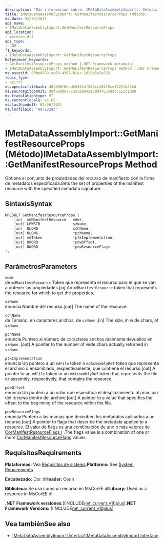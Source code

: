 ```yaml
---
description: 'Más información sobre: IMetaDataAssemblyImport:: Getmanifestresourceprops ((método)'
title: IMetaDataAssemblyImport::GetManifestResourceProps (Método)
ms.date: 03/30/2017
api_name:
- IMetaDataAssemblyImport.GetManifestResourceProps
api_location:
- mscoree.dll
api_type:
- COM
f1_keywords:
- IMetaDataAssemblyImport::GetManifestResourceProps
helpviewer_keywords:
- GetManifestResourceProps method [.NET Framework metadata]
- IMetaDataAssemblyImport::GetManifestResourceProps method [.NET Framework metadata]
ms.assetid: 00be4789-ac63-4397-b2ec-1629a5c5a585
topic_type:
- apiref
ms.openlocfilehash: d8f390f8eede5153df282cc30479ceff22fb552d
ms.sourcegitcommit: ddf7edb67715a5b9a45e3dd44536dabc153c1de0
ms.translationtype: MT
ms.contentlocale: es-ES
ms.lasthandoff: 02/06/2021
ms.locfileid: "99728293"
---
```

# <a name="imetadataassemblyimportgetmanifestresourceprops-method"></a><span data-ttu-id="8d3bb-103">IMetaDataAssemblyImport::GetManifestResourceProps (Método)</span><span class="sxs-lookup"><span data-stu-id="8d3bb-103">IMetaDataAssemblyImport::GetManifestResourceProps Method</span></span>

<span data-ttu-id="8d3bb-104">Obtiene el conjunto de propiedades del recurso de manifiesto con la firma de metadatos especificada.</span><span class="sxs-lookup"><span data-stu-id="8d3bb-104">Gets the set of properties of the manifest resource with the specified metadata signature.</span></span>  
  
## <a name="syntax"></a><span data-ttu-id="8d3bb-105">Sintaxis</span><span class="sxs-lookup"><span data-stu-id="8d3bb-105">Syntax</span></span>  
  
```cpp  
HRESULT GetManifestResourceProps (  
    [in]  mdManifestResource   mdmr,
    [out] LPWSTR               szName,
    [in]  ULONG                cchName,
    [out] ULONG                *pchName,
    [out] mdToken              *ptkImplementation,
    [out] DWORD                *pdwOffset,
    [out] DWORD                *pdwResourceFlags  
);  
```  
  
## <a name="parameters"></a><span data-ttu-id="8d3bb-106">Parámetros</span><span class="sxs-lookup"><span data-stu-id="8d3bb-106">Parameters</span></span>  

 `mdmr`  
 <span data-ttu-id="8d3bb-107">de `mdManifestResource` Token que representa el recurso para el que se van a obtener las propiedades.</span><span class="sxs-lookup"><span data-stu-id="8d3bb-107">[in] An `mdManifestResource` token that represents the resource for which to get the properties.</span></span>  
  
 `szName`  
 <span data-ttu-id="8d3bb-108">enuncia Nombre del recurso.</span><span class="sxs-lookup"><span data-stu-id="8d3bb-108">[out] The name of the resource.</span></span>  
  
 `cchName`  
 <span data-ttu-id="8d3bb-109">de Tamaño, en caracteres anchos, de `szName` .</span><span class="sxs-lookup"><span data-stu-id="8d3bb-109">[in] The size, in wide chars, of `szName`.</span></span>  
  
 `pchName`  
 <span data-ttu-id="8d3bb-110">enuncia Puntero al número de caracteres anchos realmente devueltos en `szName` .</span><span class="sxs-lookup"><span data-stu-id="8d3bb-110">[out] A pointer to the number of wide chars actually returned in `szName`.</span></span>  
  
 `ptkImplementation`  
 <span data-ttu-id="8d3bb-111">enuncia Un puntero a un `mdFile` token o `mdAssemblyRef` token que representa el archivo o ensamblado, respectivamente, que contiene el recurso.</span><span class="sxs-lookup"><span data-stu-id="8d3bb-111">[out] A pointer to an `mdFile` token or an `mdAssemblyRef` token that represents the file or assembly, respectively, that contains the resource.</span></span>  
  
 `pdwOffset`  
 <span data-ttu-id="8d3bb-112">enuncia Un puntero a un valor que especifica el desplazamiento al principio del recurso dentro del archivo.</span><span class="sxs-lookup"><span data-stu-id="8d3bb-112">[out] A pointer to a value that specifies the offset to the beginning of the resource within the file.</span></span>  
  
 `pdwResourceFlags`  
 <span data-ttu-id="8d3bb-113">enuncia Puntero a las marcas que describen los metadatos aplicados a un recurso.</span><span class="sxs-lookup"><span data-stu-id="8d3bb-113">[out] A pointer to flags that describe the metadata applied to a resource.</span></span> <span data-ttu-id="8d3bb-114">El valor de flags es una combinación de uno o más valores de [CorManifestResourceFlags (](cormanifestresourceflags-enumeration.md) .</span><span class="sxs-lookup"><span data-stu-id="8d3bb-114">The flags value is a combination of one or more [CorManifestResourceFlags](cormanifestresourceflags-enumeration.md) values.</span></span>  
  
## <a name="requirements"></a><span data-ttu-id="8d3bb-115">Requisitos</span><span class="sxs-lookup"><span data-stu-id="8d3bb-115">Requirements</span></span>  

 <span data-ttu-id="8d3bb-116">**Plataformas:** Vea [Requisitos de sistema](../../get-started/system-requirements.md).</span><span class="sxs-lookup"><span data-stu-id="8d3bb-116">**Platforms:** See [System Requirements](../../get-started/system-requirements.md).</span></span>  
  
 <span data-ttu-id="8d3bb-117">**Encabezado:** Cor. h</span><span class="sxs-lookup"><span data-stu-id="8d3bb-117">**Header:** Cor.h</span></span>  
  
 <span data-ttu-id="8d3bb-118">**Biblioteca:** Se usa como un recurso en MsCorEE.dll</span><span class="sxs-lookup"><span data-stu-id="8d3bb-118">**Library:** Used as a resource in MsCorEE.dll</span></span>  
  
 <span data-ttu-id="8d3bb-119">**.NET Framework versiones:**[!INCLUDE[net_current_v10plus](../../../../includes/net-current-v10plus-md.md)]</span><span class="sxs-lookup"><span data-stu-id="8d3bb-119">**.NET Framework Versions:** [!INCLUDE[net_current_v10plus](../../../../includes/net-current-v10plus-md.md)]</span></span>  
  
## <a name="see-also"></a><span data-ttu-id="8d3bb-120">Vea también</span><span class="sxs-lookup"><span data-stu-id="8d3bb-120">See also</span></span>

- [<span data-ttu-id="8d3bb-121">IMetaDataAssemblyImport (Interfaz)</span><span class="sxs-lookup"><span data-stu-id="8d3bb-121">IMetaDataAssemblyImport Interface</span></span>](imetadataassemblyimport-interface.md)
